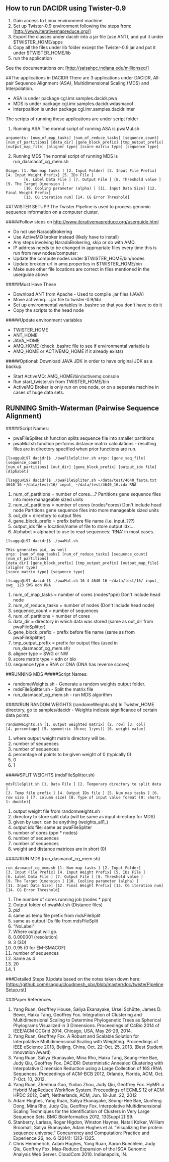 ## How to run DACIDR using Twister-0.9
1. Gain access to Linux environment machine
2. Set up Twister-0.9 environment following the steps from: [http://www.iterativemapreduce.org/]
3. Export the classes under dacidr into a jar file (use ANT), and put it under $TWISTER_HOME/apps
4. Copy all the files under lib folder except the Twister-0.9.jar and put it under $TWISTER_HOME/lib
5. run the application

See the documentations on: [http://salsahpc.indiana.edu/millionseq/]

##The applications in DACIDR
There are 3 applications under DACIDR, All-pair Sequence Alignment (ASA), Multidimensional Scaling (MDS) and Interpolation.
* ASA is under package cgl.imr.samples.dacidr.pwa
* MDS is under package cgl.imr.samples.dacidr.wdasmacof
* Interpoaltion is under package cgl.imr.samples.dacidr.inter

The scripts of running these applications are under script folder

1. Running ASA
The normal script of running ASA is pwaMul.sh

```
arguments: [num_of_map_tasks] [num_of_reduce_tasks] [sequence_count] 
[num_of_partitions] [data_dir] [gene_block_prefix] [tmp_output_prefix] 
[output_map_file] [aligner type] [score matrix type] [sequence type]
```

2. Running MDS
The normal script of running MDS is run_dasmacof_cg_mem.sh

```
Usage: [1. Num map tasks ] [2. Input Folder] [3. Input File Prefix] [4. Input Weight Prefix] [5. IDs File ] 
        [6. Label Data File ] [7. Output File ] [8. Threshold value ] [9. The Target Dimension ] 
        [10. Cooling parameter (alpha) ] [11. Input Data Size] [12. Final Weight Prefix] 
        [13. CG iteration num] [14. CG Error Threshold]
```

##TWISTER SETUP!!
The Twister Pipeline is used to process genomic sequence information on a computer cluster.

#####Follow steps on http://www.iterativemapreduce.org/userguide.html
* Do not use NaradaBrokering
* Use ActiveMQ broker instead (likely have to install)
* Any steps involving NaradaBrokering, skip or do with AMQ.
* IP address needs to be changed in appropriate files every time this is run from new nodes/computer:
* Update the compute nodes under $TWISTER_HOME/bin/nodes
* Update brokder url in amq.properties in $TWISTER_HOME/bin
* Make sure other file locations are correct in files mentioned in the userguide above

#####Must Have These
* Download ANT from Apache - Used to compile .jar files (JAVA)
* Move activemq.....jar file to twister-0.9/lib/
* Set up environmental variables in .bashrc so that you don't have to do it
* Copy the scripts to the head node

#####Update environment variables
* TWISTER_HOME
* ANT_HOME
* JAVA_HOME
* AMQ_HOME (check .bashrc file to see if environmental variable is
* AMQ_HOME or ACTIVEMQ_HOME if it already exists)

#####Optional: Download JAVA JDK in order to have original JDK as a backup.
* Start ActiveMQ: AMQ_HOME/bin/activemq console
* Run start_twister.sh from TWISTER_HOME/bin
* ActiveMQ Broker is only run on one node, or on a seperate machine in cases of huge data sets.

## RUNNING Smith-Waterman (Pairwise Sequence Alignment)

#####Script Names:
* pwaFileSpliter.sh function splits sequence file into smaller partitions
* pwaMul.sh function performs distance matrix calculations - resulting files are in directory specified when prior functions are run.

```
[lsaggu@i97 dacidr]$ ./pwaFileSpliter.sh args: [gene_seq_file] [sequence_count] 
[num_of_partitions] [out_dir] [gene_block_prefix] [output_idx file] [Alphabet]

[lsaggu@i97 dacidr]$ ./pwaFileSpliter.sh ~/data/test/4640_fasta.txt 4640 16 ~/data/test/16/ input_ ~/data/test/4640_16.idx RNA
```
1. num_of_partitions = number of cores....? Partitions gene sequence files into more manageable sized units
2. num_of_partitions = number of cores (nodes*cores) Don't include head node Partitions gene sequence files into more manageable sized units
3. out_dir = directory to output files
4. gene_block_prefix = prefix before file name (i.e. input_???)
5. output_idx file = location/name of file to store output idx....
6. Alphabet = alphabet to use to read sequences: 'RNA' in most cases.

```
[lsaggu@i97 dacidr]$ ./pwaMul.sh

THis generates pid_ as well
args: [num_of_map_tasks] [num_of_reduce_tasks] [sequence_count] [num_of_partitions] 
[data_dir] [gene_block_prefix] [tmp_output_prefix] [output_map_file] [aligner type]
[score matrix type] [sequence type]

[lsaggu@i97 dacidr]$ ./pwaMul.sh 16 4 4640 16 ~/data/test/16/ input_ swg_ 123 SWG edn RNA
```
1. num_of_map_tasks = number of cores (nodes*ppn) Don't include head node
2. num_of_reduce_tasks = number of nodes (Don't include head node)
3. sequence_count = number of sequences
4. num_of_partitions = number of cores
5. data_dir = directory in which data was stored (same as out_dir from pwaFileSplitter)
6. gene_block_prefix = prefix before file name (same as from pwaFileSplitter)
7. tmp_output_prefix = prefix for output files (used in run_dasmacof_cg_mem.sh)
8. aligner type = SWG or NW
9. score matrix type = edn or blo
10. sequence type = RNA or DNA (DNA has reverse scores)

##RUNNING MDS
#####Script Names:
* randomeWeights.sh - Generate a random weights output folder.
* mdsFileSplitter.sh - Split the matrix file
* run_dasmacof_cg_mem.sh - run MDS algorithm

#####RUN RANDOM WEIGHTS (randomeWeights.sh)
In Twister_HOME directory, go to samples/dacidr - Weights indicate significance of certain data points
```
randomWeights.sh [1. output weighted matrix] [2. row] [3. col]
[4. percentage] [5. symmetric (0:no; 1:yes)] [6. weight value]
```
1. where output weight matrix directory will be.
2. number of sequences
3. number of sequences
4. percentage of points to be given weight of 0 (typically 0)
5. 0
6. 1

#####SPLIT WEIGHTS (mdsFileSplitter.sh)

```
mdsFileSplit.sh [1. Data File ] [2. Temporary directory to split data ]
[3. Temp file prefix ] [4. Output IDs file ] [5. Num map tasks ] [6. row size ] [7. column size] [8. Type of input value format (0: short; 1: double)]
```
1. output weight file from randomweights.sh
2. directory to store split data (will be same as input directory for MDS)
3. given by user: can be anything (weights_all1_)
4. output idx file: same as pwaFileSpliter
5. number of cores (ppn * nodes)
6. number of sequences
7. number of sequences
8. weight and distance matrices are in short (0)

#####RUN MDS (run_dasmacof_cg_mem.sh)

```
run_dasmacof_cg_mem.sh [1. Num map tasks ] [2. Input Folder]
[3. Input File Prefix] [4. Input Weight Prefix] [5. IDs File ] 
[6. Label Data File ] [7. Output File ] [8. Threshold value ] 
[9. The Target Dimension ] [10. Cooling parameter (alpha) ] 
[11. Input Data Size] [12. Final Weight Prefix] [13. CG iteration num] [14. CG Error Threshold]
```

1. The number of cores running job (nodes * ppn)
2. Output folder of pwaMul.sh (Distance files)
3. <Output prefix from pwaMul>_pid_
4. same as temp file prefix from mdsFileSplit
5. same as output IDs file from mdsFileSplit
6. "NoLabel"
7. Where output will go.
8. 0.000001 (resolution)
9. 3 (3D)
10. 0.95 (0 for EM-SMACOF)
11. number of sequences
12. Same as 4
13. 20
14. 1

###Detailed Steps (Update based on the notes taken down here:
[https://github.com/lsaggu/cloudmesh_pbs/blob/master/doc/twisterPipelineSetup.rst]

###Paper References
1. Yang Ruan, Geoffrey House, Saliya Ekanayake, Ursel Schütte, James D. Bever, Haixu Tang, Geoffrey Fox. Integration of Clustering and Multidimensional Scaling to Determine Phylogenetic Trees as Spherical Phylograms Visualized in 3 Dimensions. Proceedings of C4Bio 2014 of IEEE/ACM CCGrid 2014, Chicago, USA, May 26-29, 2014.
2. Yang Ruan, Geoffrey Fox. A Robust and Scalable Solution for Interpolative Multidimensional Scaling with Weighting. Proceedings of IEEE eScience 2013, Beijing, China, Oct. 22-Oct. 25, 2013. (Best Student Innovation Award)
3. Yang Ruan, Saliya Ekanayake, Mina Rho, Haixu Tang, Seung-Hee Bae, Judy Qiu, Geoffrey Fox. DACIDR: Deterministic Annealed Clustering with Interpolative Dimension Reduction using a Large Collection of 16S rRNA Sequences. Proceedings of ACM-BCB 2012, Orlando, Florida, ACM, Oct. 7-Oct. 10, 2012.
4. Yang Ruan, Zhenhua Guo, Yuduo Zhou, Judy Qiu, Geoffrey Fox. HyMR: a Hybrid MapReduce Workflow System. Proceedings of ECMLS’12 of ACM HPDC 2012, Delft, Netherlands, ACM, Jun. 18-Jun. 22, 2012
5. Adam Hughes, Yang Ruan, Saliya Ekanayake, Seung-Hee Bae, Qunfeng Dong, Mina Rho, Judy Qiu, Geoffrey Fox. Interpolative Multidimensional Scaling Techniques for the Identification of Clusters in Very Large Sequence Sets, BMC Bioinformatics 2012, 13(Suppl 2):S9.
6. Stanberry, Larissa, Roger Higdon, Winston Haynes, Natali Kolker, William Broomall, Saliya Ekanayake, Adam Hughes et al. "Visualizing the protein sequence universe." Concurrency and Computation: Practice and Experience 26, no. 6 (2014): 1313-1325.
7. Chris Hemmerich, Adam Hughes, Yang Ruan, Aaron Buechlein, Judy Qiu, Geoffrey Fox. Map-Reduce Expansion of the ISGA Genomic Analysis Web Server. CloudCom 2010. Indianapolis, IN.
